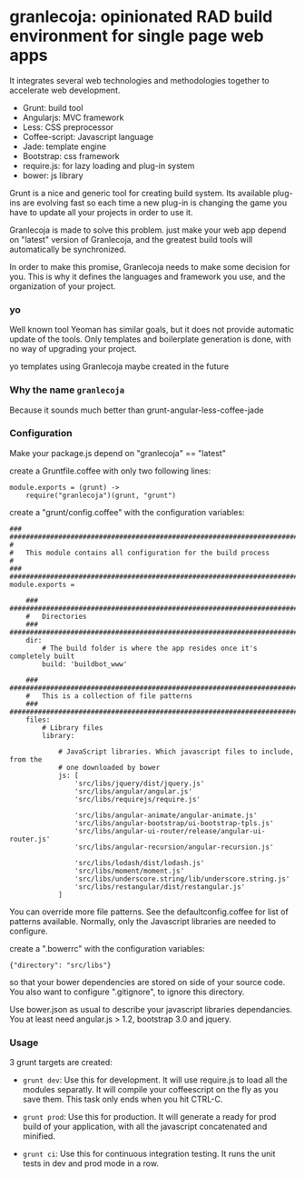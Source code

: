 # granlecoja: opinionated RAD build environment for single page web apps

It integrates several web technologies and methodologies together to accelerate web development.

- Grunt: build tool
- Angularjs: MVC framework
- Less: CSS preprocessor
- Coffee-script: Javascript language
- Jade: template engine
- Bootstrap: css framework
- require.js: for lazy loading and plug-in system
- bower: js library

Grunt is a nice and generic tool for creating build system. Its available plug-ins are evolving
fast so each time a new plug-in is changing the game you have to update all your projects
in order to use it.

Granlecoja is made to solve this problem. just make your web app depend on "latest"
version of Granlecoja, and the greatest build tools will automatically be synchronized.

In order to make this promise, Granlecoja needs to make some decision for you.
This is why it defines the languages and framework you use, and the organization of your project.

### yo

Well known tool Yeoman has similar goals, but it does not provide automatic update of the tools.
Only templates and boilerplate generation is done, with no way of upgrading your project.

yo templates using Granlecoja maybe created in the future

### Why the name ``granlecoja``

Because it sounds much better than grunt-angular-less-coffee-jade

### Configuration

Make your package.js depend on "granlecoja" == "latest"

create a Gruntfile.coffee with only two following lines:

    module.exports = (grunt) ->
        require("granlecoja")(grunt, "grunt")

create a "grunt/config.coffee" with the configuration variables:

    ### ###############################################################################################
    #
    #   This module contains all configuration for the build process
    #
    ### ###############################################################################################
    module.exports =

        ### ###########################################################################################
        #   Directories
        ### ###########################################################################################
        dir:
            # The build folder is where the app resides once it's completely built
            build: 'buildbot_www'

        ### ###########################################################################################
        #   This is a collection of file patterns
        ### ###########################################################################################
        files:
            # Library files
            library:

                # JavaScript libraries. Which javascript files to include, from the
                # one downloaded by bower
                js: [
                    'src/libs/jquery/dist/jquery.js'
                    'src/libs/angular/angular.js'
                    'src/libs/requirejs/require.js'

                    'src/libs/angular-animate/angular-animate.js'
                    'src/libs/angular-bootstrap/ui-bootstrap-tpls.js'
                    'src/libs/angular-ui-router/release/angular-ui-router.js'
                    'src/libs/angular-recursion/angular-recursion.js'

                    'src/libs/lodash/dist/lodash.js'
                    'src/libs/moment/moment.js'
                    'src/libs/underscore.string/lib/underscore.string.js'
                    'src/libs/restangular/dist/restangular.js'
                ]

You can override more file patterns. See the defaultconfig.coffee for list of patterns available.
Normally, only the Javascript libraries are needed to configure.

create a ".bowerrc" with the configuration variables:

    {"directory": "src/libs"}

so that your bower dependencies are stored on side of your source code.
You also want to configure ".gitignore", to ignore this directory.

Use bower.json as usual to describe your javascript libraries dependancies. You at least need angular.js > 1.2, bootstrap 3.0 and jquery.

### Usage

3 grunt targets are created:

* ``grunt dev``: Use this for development. It will use require.js to load all the modules separatly. It will compile your coffeescript on the fly as you save them. This task only ends when you hit CTRL-C.

* ``grunt prod``: Use this for production. It will generate a ready for prod build of your application, with all the javascript concatenated and minified.

* ``grunt ci``: Use this for continuous integration testing. It runs the unit tests in dev and prod mode in a row.
